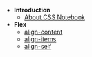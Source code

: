 - **Introduction**
	- [About CSS Notebook](/README.md)
- **Flex**
  - [align-content](/flex-align-content.md)
  - [align-items](/flex-align-items.md)
  - [align-self](/flex-align-self.md)